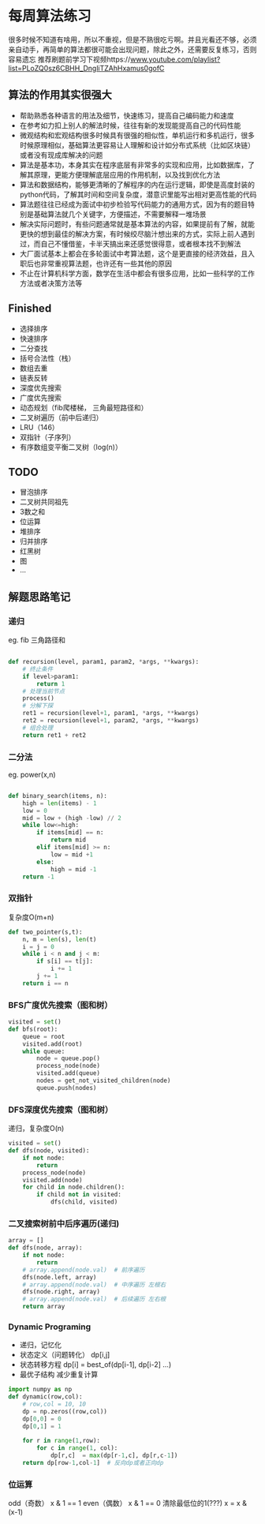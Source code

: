 # 每周算法练习
很多时候不知道有啥用，所以不重视，但是不熟很吃亏啊。并且光看还不够，必须亲自动手，再简单的算法都很可能会出现问题，除此之外，还需要反复练习，否则容易遗忘
推荐刷题前学习下视频https://www.youtube.com/playlist?list=PLoZQ0sz6CBHH_DngliTZAhHxamus0gofC
## 算法的作用其实很强大
- 帮助熟悉各种语言的用法及细节，快速练习，提高自己编码能力和速度
- 在参考如力扣上别人的解法时候，往往有新的发现能提高自己的代码性能
- 微观结构和宏观结构很多时候具有很强的相似性，单机运行和多机运行，很多时候原理相似，基础算法更容易让人理解和设计如分布式系统（比如区块链）或者没有现成库解决的问题
- 算法是基本功，本身其实在程序底层有非常多的实现和应用，比如数据库，了解其原理，更能方便理解底层应用的作用机制，以及找到优化方法
- 算法和数据结构，能够更清晰的了解程序的内在运行逻辑，即使是高度封装的python代码，了解其时间和空间复杂度，潜意识里能写出相对更高性能的代码
- 算法题往往已经成为面试中初步检验写代码能力的通用方式，因为有的题目特别是基础算法就几个关键字，方便描述，不需要解释一堆场景
- 解决实际问题时，有些问题通常就是基本算法的内容，如果提前有了解，就能更快的想到最佳的解决方案，有时候绞尽脑汁想出来的方式，实际上前人遇到过，而自己不懂借鉴，卡半天搞出来还感觉很得意，或者根本找不到解法
- 大厂面试基本上都会在多轮面试中考算法题，这个是更直接的经济效益，且入职后也非常重视算法题，也许还有一些其他的原因
- 不止在计算机科学方面，数学在生活中都会有很多应用，比如一些科学的工作方法或者决策方法等

## Finished
- 选择排序
- 快速排序
- 二分查找
- 括号合法性（栈）
- 数组去重
- 链表反转
- 深度优先搜索
- 广度优先搜索
- 动态规划（fib爬楼梯， 三角最短路径和）
- 二叉树遍历（前中后递归）
- LRU（146）
- 双指针（子序列） 
- 有序数组变平衡二叉树（log(n)）

## TODO
- 冒泡排序
- 二叉树共同祖先
- 3数之和
- 位运算
- 堆排序
- 归并排序
- 红黑树
- 图
- ...


## 解题思路笔记

### 递归
eg. fib 三角路径和
```python

def recursion(level, param1, param2, *args, **kwargs):
    # 终止条件
    if level>param1:
        return 1
    # 处理当前节点
    process()
    # 分解下探
    ret1 = recursion(level+1, param1, *args, **kwargs)
    ret2 = recursion(level+1, param2, *args, **kwargs)
    # 组合处理
    return ret1 + ret2 
```
### 二分法
eg. power(x,n)

```python

def binary_search(items, n):
    high = len(items) - 1
    low = 0
    mid = low + (high -low) // 2
    while low<=high:
        if items[mid] == n:
            return mid
        elif items[mid] >= n:
            low = mid +1
        else:
            high = mid -1
    return -1

```
### 双指针
复杂度O(m+n)
```python
def two_pointer(s,t):
    n, m = len(s), len(t)
    i = j = 0
    while i < n and j < m:
        if s[i] == t[j]:
            i += 1
        j += 1
    return i == n

```

### BFS广度优先搜索（图和树）

```python
visited = set()
def bfs(root):
    queue = root
    visited.add(root)
    while queue:
        node = queue.pop()
        process_node(node)
        visited.add(queue)
        nodes = get_not_visited_children(node)
        queue.push(nodes)
```
### DFS深度优先搜索（图和树）
递归，复杂度O(n)
```python
visited = set()
def dfs(node, visited):
    if not node:
        return 
    process_node(node)
    visited.add(node)
    for child in node.children():
        if child not in visited:
            dfs(child, visited)
```
### 二叉搜索树前中后序遍历(递归)
```python
array = []
def dfs(node, array):
    if not node:
        return
    # array.append(node.val)  # 前序遍历 
    dfs(node.left, array)
    # array.append(node.val)  # 中序遍历 左根右
    dfs(node.right, array)
    # array.append(node.val)  # 后续遍历 左右根
    return array
```


### Dynamic Programing
- 递归，记忆化   
- 状态定义（问题转化）  dp[i,j]   
- 状态转移方程  dp[i] = best_of(dp[i-1], dp[i-2] ...)   
- 最优子结构  减少重复计算   

```python
import numpy as np
def dynamic(row,col):
    # row,col = 10, 10
    dp = np.zeros((row,col))
    dp[0,0] = 0
    dp[0,1] = 1
    
    for r in range(1,row):
        for c in range(1, col):
            dp[r,c]  = max(dp[r-1,c], dp[r,c-1])
    return dp[row-1,col-1]  # 反向dp或者正向dp
```


### 位运算
odd（奇数） x & 1 == 1 
even（偶数） x & 1 == 0
清除最低位的1(???) x = x & (x-1)
 

